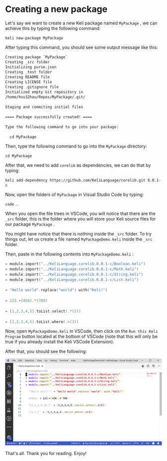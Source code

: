 # Creating a new package

Let's say we want to create a new Keli package named `MyPackage` , we can achieve this by typing the following command:

```text
keli new-package MyPackage
```

After typing this command, you should see some output message like this:

```text
Creating package `MyPackage`
Creating _src folder
Initializing purse.json
Creating _test folder
Creating README file
Creating LICENSE file
Creating .gitignore file
Initialized empty Git repository in /home/hou32hou/Repos/MyPackage/.git/

Staging and commiting initial files

==== Package successfully created! ====

Type the following command to go into your package:

  cd MyPackage

```

Then, type the following command to go into the `MyPackage` directory:

```text
cd MyPackage
```

After that, we need to add `corelib` as dependencies, we can do that by typing:

```text
keli add-dependency https://github.com/KeliLanguage/corelib.git 0.0.1-c
```

Now, open the folders of `MyPackage` in Visual Studio Code by typing:

```text
code .
```

When you open the file trees in VSCode, you will notice that there are the `_src` folder, this is the folder where you will store your Keli source files for our package `MyPackage` .

You might have notice that there is nothing inside the `_src` folder. To try things out, let us create a file named `MyPackageDemo.keli` inside the `_src` folder.

Then, paste in the following contents into `MyPackageDemo.keli` :

```c
= module.import("../KeliLanguage.corelib.0.0.1-c/Boolean.keli")
= module.import("../KeliLanguage.corelib.0.0.1-c/Math.keli")
= module.import("../KeliLanguage.corelib.0.0.1-c/String.keli")
= module.import("../KeliLanguage.corelib.0.0.1-c/List.keli")

= "Hello world".replace("world") with("Keli!")

= 123.+(456).*(789)

= [1,2,3,4,5].toList.select(.*(2))

= [1,2,3,4,5].toList.where(.>(3))
```

Now, open `MyPackageDemo.keli` in VSCode, then click on the `Run this Keli Program` button located at the bottom of VSCode \(note that this will only be true if you already install the Keli VSCode Extension\). 

After that, you should see the following:

![Output of each expression is shown after pressing \[Run this Keli program\]](../.gitbook/assets/image%20%281%29.png)

That's all. Thank you for reading. Enjoy!

